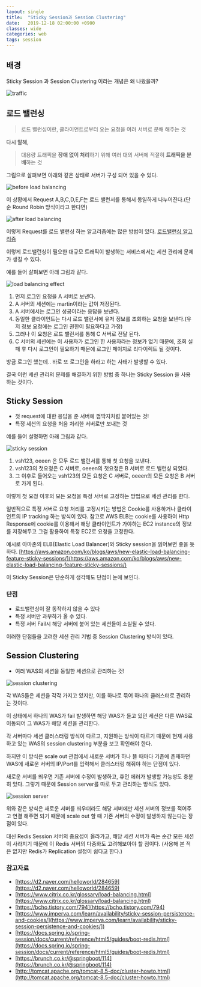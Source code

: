 ```yaml
---
layout: single
title:  "Sticky Session과 Session Clustering"
date:   2019-12-18 02:00:00 +0900
classes: wide
categories: web
tags: session
---
```


## 배경

Sticky Session 과 Session Clustering 이라는 개념은 왜 나왔을까?

![traffic](/assets/img/loadbalancing/traffic.png)

## 로드 밸런싱

> 로드 밸런싱이란, 클라이언트로부터 오는 요청을 여러 서버로 분배 해주는 것

다시 말해,

> 대용량 트래픽을 **장애 없이 처리**하기 위해 여러 대의 서버에 적절히 **트래픽을 분배**하는 것

그림으로 살펴보면 아래와 같은 상태로 서버가 구성 되어 있을 수 있다.

![before load balancing](/assets/img/loadbalancing/before-lb.png)

이 상황에서 Request A,B,C,D,E,F는 로드 밸런서를 통해서 동일하게 나누어진다.(단순 Round Robin 방식이라고 한다면)

![after load balancing](/assets/img/loadbalancing/after-lb.png)

이렇게 Request를 로드 밸런싱 하는 알고리즘에는 많은 방법이 있다. [로드밸런싱 알고리즘](https://smjeon.dev/etc/load-balancing-algorithm/)

이렇게 로드밸런싱이 필요한 대규모 트래픽이 발생하는 서비스에서는 세션 관리에 문제가 생길 수 있다.

예를 들어 살펴보면 아래 그림과 같다.

![load balancing effect](/assets/img/loadbalancing/load-balancing-effect.gif)

1. 먼저 로그인 요청을 A 서버로 보낸다.
2. A 서버의 세션에는 martin이라는 값이 저장된다.
3. A 서버에서는 로그인 성공이라는 응답을 보낸다.
4. 동일한 클라이언트는 다시 로드 밸런서에 유저 정보를 조회하는 요청을 보낸다.(유저 정보 요청에는 로그인 권한이 필요하다고 가정)
5. 그러나 이 요청은 로드 밸런서를 통해 C 서버로 전달 된다.
6. C 서버의 세션에는 이 사용자가 로그인 한 사용자라는 정보가 없기 때문에, 조회 실패 후 다시 로그인이 필요하기 때문에 로그인 페이지로 리다이렉트 될 것이다.

방금 로그인 했는데.. 바로 또 로그인을 하라고 하는 사태가 발생할 수 있다.

결국 이런 세션 관리의 문제를 해결하기 위한 방법 중 하나는 Sticky Session 을 사용하는 것이다.

## Sticky Session

- 첫 request에 대한 응답을 준 서버에 껌딱지처럼 붙어있는 것!
- 특정 세션의 요청을 처음 처리한 서버로만 보내는 것

예를 들어 설명하면 아래 그림과 같다.

![sticky session](/assets/img/loadbalancing/sticky-session.gif)

1. vsh123, oeeen 은 모두 로드 밸런서를 통해 첫 요청을 보낸다.
2. vsh123의 첫요청은 C 서버로, oeeen의 첫요청은 B 서버로 로드 밸런싱 되었다.
3. 그 이후로 들어오는 vsh123의 모든 요청은 C 서버로, oeeen의 모든 요청은 B 서버로 가게 된다.

이렇게 첫 요청 이후의 모든 요청을 특정 서버로 고정하는 방법으로 세션 관리를 한다.

일반적으로 특정 서버로 요청 처리를 고정시키는 방법은 Cookie를 사용하거나 클라이언트의 IP tracking 하는 방식이 있다. 참고로 AWS ELB는 cookie를 사용하여 Http Response에 cookie를 이용해서 해당 클라이언트가 가야하는 EC2 instance의 정보를 저장해두고 그걸 활용하여 특정 EC2로 요청을 고정한다.

예시로 아마존의 ELB(Elastic Load Balancer)와 Sticky session을 읽어보면 좋을 듯 하다. [https://aws.amazon.com/ko/blogs/aws/new-elastic-load-balancing-feature-sticky-sessions/](https://aws.amazon.com/ko/blogs/aws/new-elastic-load-balancing-feature-sticky-sessions/)

이 Sticky Session은 단순하게 생각해도 단점이 눈에 보인다.

### 단점

- 로드밸런싱이 잘 동작하지 않을 수 있다
- 특정 서버만 과부하가 올 수 있다.
- 특정 서버 Fail시 해당 서버에 붙어 있는 세션들이 소실될 수 있다.

이러한 단점들을 고려한 세션 관리 기법 중 Session Clustering 방식이 있다.

## Session Clustering

- 여러 WAS의 세션을 동일한 세션으로 관리하는 것!

![session clustering](/assets/img/loadbalancing/session-clustering.gif)

각 WAS들은 세션을 각각 가지고 있지만, 이를 하나로 묶어 하나의 클러스터로 관리하는 것이다.

이 상태에서 하나의 WAS가 fail 발생하면 해당 WAS가 들고 있던 세션은 다른 WAS로 이동되어 그 WAS가 해당 세션을 관리한다.

각 서버마다 세션 클러스터링 방식이 다르고, 지원하는 방식이 다르기 때문에 현재 사용하고 있는 WAS의 session clustering 부분을 보고 확인해야 한다.

하지만 이 방식은 scale out 관점에서 새로운 서버가 하나 뜰 때마다 기존에 존재하던 WAS에 새로운 서버의 IP/Port를 입력해서 클러스터링 해줘야 하는 단점이 있다.

새로운 서버를 띄우면 기존 서버에 수정이 발생하고, 휴먼 에러가 발생할 가능성도 충분히 있다. 그렇기 때문에 Session server를 따로 두고 관리하는 방식도 있다.

![session server](/assets/img/loadbalancing/session-server.png)

위와 같은 방식은 새로운 서버를 띄우더라도 해당 서버에만 세션 서버의 정보를 적어주고 연결 해주면 되기 때문에 scale out 할 때 기존 서버의 수정이 발생하지 않는다는 장점이 있다.

대신 Redis Session 서버의 중요성이 올라가고, 해당 세션 서버가 죽는 순간 모든 세션이 사라지기 때문에 이 Redis 서버의 다중화도 고려해보아야 할 점이다. (사용해 본 적은 없지만 Redis가 Replication 설정이 쉽다고 한다.)

### 참고자료

- [https://d2.naver.com/helloworld/284659](https://d2.naver.com/helloworld/284659)
- [https://www.citrix.co.kr/glossary/load-balancing.html](https://www.citrix.co.kr/glossary/load-balancing.html)
- [https://bcho.tistory.com/794](https://bcho.tistory.com/794)
- [https://www.imperva.com/learn/availability/sticky-session-persistence-and-cookies/](https://www.imperva.com/learn/availability/sticky-session-persistence-and-cookies/])
- [https://docs.spring.io/spring-session/docs/current/reference/html5/guides/boot-redis.html](https://docs.spring.io/spring-session/docs/current/reference/html5/guides/boot-redis.html)
- [https://brunch.co.kr/@springboot/114](https://brunch.co.kr/@springboot/114)
- [http://tomcat.apache.org/tomcat-8.5-doc/cluster-howto.html](http://tomcat.apache.org/tomcat-8.5-doc/cluster-howto.html)
